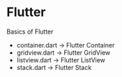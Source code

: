 # Flutter
Basics of Flutter
- container.dart -> Flutter Container
- gridview.dart -> Flutter GridView
- listview.dart -> Flutter ListView
- stack.dart -> Flutter Stack
